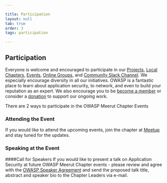 ```yaml
---

title: Participation
layout: null
tab: true
order: 3
tags: participation

---
```


## Participation

Everyone is welcome and encouraged to participate in our [Projects](/projects), [Local Chapters](/chapters), [Events](/events), [Online Groups](https://groups.google.com/a/owasp.com/), and [Community Slack Channel](https://owasp.slack.com/). We especially encourage diversity in all our initiatives. OWASP is a fantastic place to learn about application security, to network, and even to build your reputation as an expert. We also encourage you to be [become a member](/membership) or consider a [donation](/donate) to support our ongoing work.

There are 2 ways to participate in the OWASP Meerut Chapter Events

### Attending the Event
If you would like to attend the upcoming events, join the chapter at [Meetup](https://www.meetup.com/OWASP-Meerut-Chapter/) and stay tuned for the updates.

### Speaking at the Event
####Call for Speakers
If you would like to present a talk on Application Security at future OWASP Meerut Chapter events - please review and agree with the [OWASP Speaker Agreement](/www-policy/legal/speaker-agreement.html) and send the proposed talk title, abstract and speaker bio to the Chapter Leaders via e-mail.